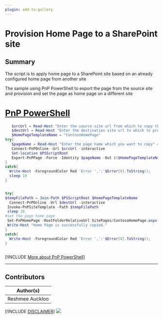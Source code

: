 ```yaml
---
plugin: add-to-gallery
---
```


# Provision Home Page to a SharePoint site 

## Summary

The script is to apply home page to a SharePoint site based on an already configured home page from another site

The sample using PnP PowerShell to export the page from the source site and provision and set the page as home page on a different site

# [PnP PowerShell](#tab/pnpps)
```powershell
   $srcUrl = Read-Host "Enter the source site url from which to copy the Home Page" #e.g.https://contoso.sharepoint.com/sites/Team1
   $destUrl = Read-Host "Enter the destination site url to which to provision the Home Page" #e.g.https://contoso.sharepoint.com/sites/testDemo
   $HomePageTemplateName = "ContosoHomePage"
try{
   $pageName = Read-Host "Enter the page name which you want to copy" ##e.g.ContosoHomePage
   Connect-PnPOnline -Url $srcUrl -interactive
   Set-location $PSScriptRoot
   Export-PnPPage -Force -Identity $pageName -Out $($HomePageTemplateName) 
}
catch{
  Write-Host -ForegroundColor Red 'Error ',':'$Error[0].ToString();
  sleep 10
} 


try{
$tempFilePath = Join-Path $PSScriptRoot $HomePageTemplateName
  Connect-PnPOnline -Url $destUrl -interactive
 Invoke-PnPSiteTemplate -Path $tempFilePath
 sleep 10
#set the page home page
 Set-PnPHomePage -RootFolderRelativeUrl SitePages/ContosoHomePage.aspx
 Write-Host "Home Page is successfully copied."
}
catch{
  Write-Host -ForegroundColor Red 'Error ',':'$Error[0].ToString();
}
 
```
[!INCLUDE [More about PnP PowerShell](../../docfx/includes/MORE-PNPPS.md)]
***

## Contributors

| Author(s) |
|-----------|
| Reshmee Auckloo |

[!INCLUDE [DISCLAIMER](../../docfx/includes/DISCLAIMER.md)]
<img src="https://pnptelemetry.azurewebsites.net/script-samples/scripts/spo-provision-homepage" aria-hidden="true" />
